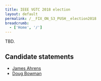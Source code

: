 ```yaml
---
title: IEEE VGTC 2018 election
layout: default
permalink: /__FIX_ON_S3_PUSH__election2018
breadcrumb:
  - ['Home', '/']
---
```


TBD.

## Candidate statements

* [James Ahrens](/election2018/james-ahrens-statement)
* [Doug Bowman](/election2018/boug-bowman-statement)


